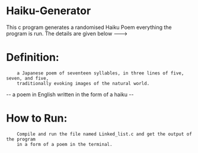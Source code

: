 # Haiku-Generator
This c program generates a randomised Haiku Poem everything the program is run. The details are given below ---> 

# Definition: 
		a Japanese poem of seventeen syllables, in three lines of five, seven, and five, 
		traditionally evoking images of the natural world.
-- a poem in English written in the form of a haiku --

# How to Run:
		Compile and run the file named Linked_list.c and get the output of the program 
		in a form of a poem in the terminal.